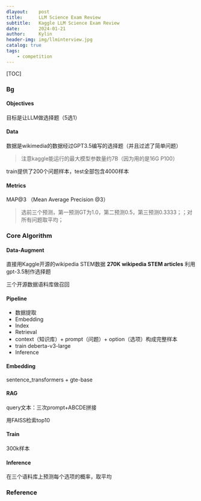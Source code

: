 ```yaml
---
dlayout:    post
title:      LLM Science Exam Review
subtitle:   Kaggle LLM Science Exam Review
date:       2024-01-21
author:     Kylin
header-img: img/llminterview.jpg
catalog: true
tags:
    - competition
---
```




[TOC]

### Bg

#### Objectives

目标是让LLM做选择题（5选1）

#### Data

数据是wikimedia的数据经过GPT3.5编写的选择题（并且过滤了简单问题）

> 注意kaggle能运行的最大模型参数量约7B（因为用的是16G P100）

train提供了200个问题样本，test全部包含4000样本

#### Metrics

MAP@3 （Mean Average Precision @3）

> 选前三个预测，第一预测GT为1.0，第二预测0.5，第三预测0.3333；；对所有问题取平均；



### Core Algorithm

#### Data-Augment

直接用Kaggle开源的wikipedia STEM数据 **270K wikipedia STEM articles** 利用gpt-3.5制作选择题

三个开源数据语料库做召回

#### Pipeline

- 数据提取
- Embedding
- Index
- Retrieval
- context（知识库）+ prompt（问题）+ option（选项）构成完整样本
- train deberta-v3-large
- Inference

#### Embedding

sentence_transformers + gte-base

#### RAG

query文本：三次prompt+ABCDE拼接

用FAISS检索top10

#### Train

300k样本

#### Inference

在三个语料库上预测每个选项的概率，取平均



### Reference

[^1]: Will Lifferth, Walter Reade, Addison Howard. (2023). Kaggle - LLM Science Exam. Kaggle. https://kaggle.com/competitions/kaggle-llm-science-exam





